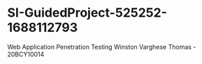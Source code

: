 # SI-GuidedProject-525252-1688112793
Web Application Penetration Testing
Winston Varghese Thomas - 20BCY10014
